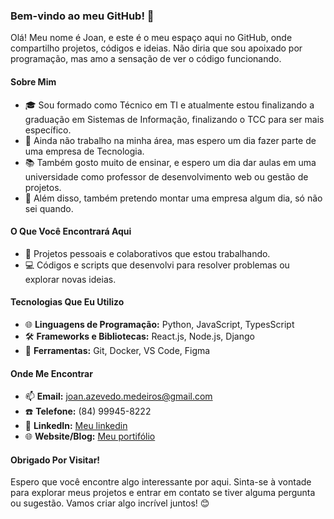 ### Bem-vindo ao meu GitHub! 👋

Olá! Meu nome é Joan, e este é o meu espaço aqui no GitHub, onde compartilho projetos, códigos e ideias. Não diria que sou apoixado por programação, mas amo a sensação de ver o código funcionando.

#### Sobre Mim
- 🎓 Sou formado como Técnico em TI e atualmente estou finalizando a graduação em Sistemas de Informação, finalizando o TCC para ser mais específico. 
- 💼 Ainda não trabalho na minha área, mas espero um dia fazer parte de uma empresa de Tecnologia.
- 📚 Também gosto muito de ensinar, e espero um dia dar aulas em uma universidade como professor de desenvolvimento web ou gestão de projetos.
- 🏢 Além disso, também pretendo montar uma empresa algum dia, só não sei quando. 

#### O Que Você Encontrará Aqui
- 🚀 Projetos pessoais e colaborativos que estou trabalhando. 
- 💻 Códigos e scripts que desenvolvi para resolver problemas ou explorar novas ideias.

#### Tecnologias Que Eu Utilizo
- 🌐 **Linguagens de Programação:** Python, JavaScript, TypesScript
- 🛠️ **Frameworks e Bibliotecas:** React.js, Node.js, Django
- 🧰 **Ferramentas:** Git, Docker, VS Code, Figma 

#### Onde Me Encontrar
- 📫 **Email:** joan.azevedo.medeiros@gmail.com
- ☎️ **Telefone:** (84) 99945-8222
- 🔗 **LinkedIn:** [Meu linkedin](https://www.linkedin.com/in/joan-de-azevedo-medeiros-357631212)
- 🌐 **Website/Blog:** [Meu portifólio](https://joan-medeiros.netlify.app/)

#### Obrigado Por Visitar!
Espero que você encontre algo interessante por aqui. Sinta-se à vontade para explorar meus projetos e entrar em contato se tiver alguma pergunta ou sugestão. Vamos criar algo incrível juntos! 😊
